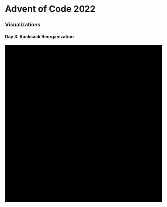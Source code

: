 # Advent of Code 2022

### Visualizations

#### Day 3: Rucksack Reorganization
![day 3 visualization](03-rucksack-reorganization/out.gif)

